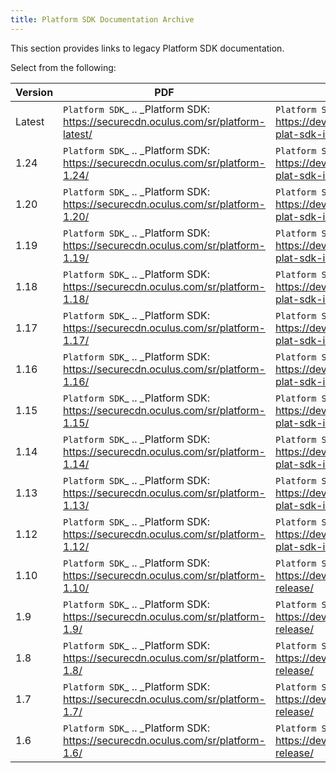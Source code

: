 ```yaml
---
title: Platform SDK Documentation Archive
---
```


This section provides links to legacy Platform SDK documentation.

Select from the following:

| Version |                                         PDF                                         |                                                            HTML                                                            |
|---------|-------------------------------------------------------------------------------------|-----------------------------------------------------------------------------------------------------------------------------|
| Latest | `Platform SDK`_  .. _Platform SDK: https://securecdn.oculus.com/sr/platform-latest/ | `Platform SDK`_  .. _Platform SDK: https://developer.oculus.com/documentation/platform/latest/concepts/book-plat-sdk-intro/ |
|  1.24  |  `Platform SDK`_  .. _Platform SDK: https://securecdn.oculus.com/sr/platform-1.24/  |  `Platform SDK`_  .. _Platform SDK: https://developer.oculus.com/documentation/platform/1.24/concepts/book-plat-sdk-intro/  |
|  1.20  |  `Platform SDK`_  .. _Platform SDK: https://securecdn.oculus.com/sr/platform-1.20/  |  `Platform SDK`_  .. _Platform SDK: https://developer.oculus.com/documentation/platform/1.20/concepts/book-plat-sdk-intro/  |
|  1.19  |  `Platform SDK`_  .. _Platform SDK: https://securecdn.oculus.com/sr/platform-1.19/  |  `Platform SDK`_  .. _Platform SDK: https://developer.oculus.com/documentation/platform/1.19/concepts/book-plat-sdk-intro/  |
|  1.18  |  `Platform SDK`_  .. _Platform SDK: https://securecdn.oculus.com/sr/platform-1.18/  |  `Platform SDK`_  .. _Platform SDK: https://developer.oculus.com/documentation/platform/1.18/concepts/book-plat-sdk-intro/  |
|  1.17  |  `Platform SDK`_  .. _Platform SDK: https://securecdn.oculus.com/sr/platform-1.17/  |  `Platform SDK`_  .. _Platform SDK: https://developer.oculus.com/documentation/platform/1.17/concepts/book-plat-sdk-intro/  |
|  1.16  |  `Platform SDK`_  .. _Platform SDK: https://securecdn.oculus.com/sr/platform-1.16/  |  `Platform SDK`_  .. _Platform SDK: https://developer.oculus.com/documentation/platform/1.16/concepts/book-plat-sdk-intro/  |
|  1.15  |  `Platform SDK`_  .. _Platform SDK: https://securecdn.oculus.com/sr/platform-1.15/  |  `Platform SDK`_  .. _Platform SDK: https://developer.oculus.com/documentation/platform/1.15/concepts/book-plat-sdk-intro/  |
|  1.14  |  `Platform SDK`_  .. _Platform SDK: https://securecdn.oculus.com/sr/platform-1.14/  |  `Platform SDK`_  .. _Platform SDK: https://developer.oculus.com/documentation/platform/1.14/concepts/book-plat-sdk-intro/  |
|  1.13  |  `Platform SDK`_  .. _Platform SDK: https://securecdn.oculus.com/sr/platform-1.13/  |  `Platform SDK`_  .. _Platform SDK: https://developer.oculus.com/documentation/platform/1.13/concepts/book-plat-sdk-intro/  |
|  1.12  |  `Platform SDK`_  .. _Platform SDK: https://securecdn.oculus.com/sr/platform-1.12/  |  `Platform SDK`_  .. _Platform SDK: https://developer.oculus.com/documentation/platform/1.12/concepts/book-plat-sdk-intro/  |
|  1.10  |  `Platform SDK`_  .. _Platform SDK: https://securecdn.oculus.com/sr/platform-1.10/  |     `Platform SDK`_  .. _Platform SDK: https://developer.oculus.com/documentation/platform/1.10/concepts/book-release/     |
|   1.9   |  `Platform SDK`_  .. _Platform SDK: https://securecdn.oculus.com/sr/platform-1.9/  |      `Platform SDK`_  .. _Platform SDK: https://developer.oculus.com/documentation/platform/1.9/concepts/book-release/      |
|   1.8   |  `Platform SDK`_  .. _Platform SDK: https://securecdn.oculus.com/sr/platform-1.8/  |      `Platform SDK`_  .. _Platform SDK: https://developer.oculus.com/documentation/platform/1.8/concepts/book-release/      |
|   1.7   |  `Platform SDK`_  .. _Platform SDK: https://securecdn.oculus.com/sr/platform-1.7/  |      `Platform SDK`_  .. _Platform SDK: https://developer.oculus.com/documentation/platform/1.7/concepts/book-release/      |
|   1.6   |  `Platform SDK`_  .. _Platform SDK: https://securecdn.oculus.com/sr/platform-1.6/  |      `Platform SDK`_  .. _Platform SDK: https://developer.oculus.com/documentation/platform/1.6/concepts/book-release/      |
